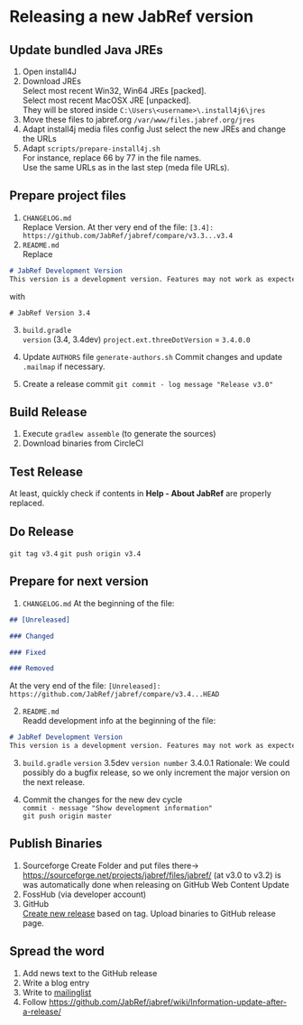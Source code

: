 # Releasing a new JabRef version

## Update bundled Java JREs

1. Open install4J
2. Download JREs  
Select most recent Win32, Win64 JREs [packed].  
Select most recent MacOSX JRE [unpacked].  
They will be stored inside `C:\Users\<username>\.install4j6\jres`
3. Move these files to jabref.org `/var/www/files.jabref.org/jres`
4. Adapt install4j media files config
Just select the new JREs and change the URLs
5. Adapt `scripts/prepare-install4j.sh`  
For instance, replace 66 by 77 in the file names.  
Use the same URLs as in the last step (meda file URLs).

## Prepare project files

1. `CHANGELOG.md`  
Replace Version.
At ther very end of the file:
`[3.4]: https://github.com/JabRef/jabref/compare/v3.3...v3.4`
2. `README.md`  
Replace 
```md
# JabRef Development Version
This version is a development version. Features may not work as expected.
```
with
``` 
# JabRef Version 3.4
```
3. `build.gradle`   
`version` (3.4, 3.4dev)
`project.ext.threeDotVersion` = `3.4.0.0`

4. Update `AUTHORS` file
`generate-authors.sh`
Commit changes and update `.mailmap` if necessary.

5. Create a release commit
`git commit - log message "Release v3.0"`
 
## Build Release
1. Execute `gradlew assemble` (to generate the sources)
2. Download binaries from CircleCI

## Test Release
At least, quickly check if contents in __Help - About JabRef__ are properly replaced.
 
## Do Release
`git tag v3.4`
`git push origin v3.4`

## Prepare for next version
1. `CHANGELOG.md`
At the beginning of the file:
```md
## [Unreleased]

### Changed

### Fixed

### Removed
```

At the very end of the file:
`[Unreleased]: https://github.com/JabRef/jabref/compare/v3.4...HEAD`

2. `README.md`  
Readd development info at the beginning of the file:
```md
# JabRef Development Version
This version is a development version. Features may not work as expected.
```

3. `build.gradle`
`version` 3.5dev
`version number` 3.4.0.1
Rationale: We could possibly do a bugfix release, so we only increment the major version on the next release.

4. Commit the changes for the new dev cycle  
`commit - message "Show development information"`  
`git push origin master`  

## Publish Binaries 
1. Sourceforge
Create Folder and put files there-> https://sourceforge.net/projects/jabref/files/jabref/
(at v3.0 to v3.2) is was automatically done when releasing on GitHub 
Web Content
Update
2. FossHub (via developer account)
3. GitHub  
[Create new release](https://github.com/JabRef/jabref/releases) based on tag.
Upload binaries to GitHub release page. 

## Spread the word
1. Add news text to the GitHub release
2. Write a blog entry
3. Write to [mailinglist](https://sourceforge.net/p/jabref/mailman/jabref-users/)
4. Follow https://github.com/JabRef/jabref/wiki/Information-update-after-a-release/